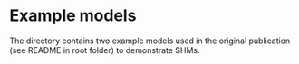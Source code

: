 # Example models

The directory contains two example models used in the 
original publication (see README in root folder) to demonstrate SHMs.